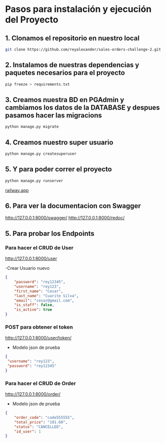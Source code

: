 # Pasos para instalación y ejecución del Proyecto

## 1. Clonamos el repositorio en nuestro local 
```bash
git clone https://github.com/reyalexander/sales-orders-challenge-2.git
```

## 2. Instalamos de nuestras dependencias y paquetes necesarios para el proyecto

```bash
pip freeze > requirements.txt
```

## 3. Creamos nuestra BD en PGAdmin y cambiamos los datos de la DATABASE y despues pasamos hacer las migracions

```py
python manage.py migrate
```

## 4. Creamos nuestro super usuario

```py
python manage.py createsuperuser

```
 
## 5. Y para poder correr el proyecto

```py
python manage.py runserver
```

[railway.app](https://railway.app/)

## 6. Para ver la documentacion con Swagger

http://127.0.0.1:8000/swagger/
http://127.0.0.1:8000/redoc/


## 5. Para probar los Endpoints

### Para hacer el CRUD de User
http://127.0.0.1:8000/user

-Crear Usuario nuevo

```json
{
    "password": "rey12345",
    "username": "rey123",
    "first_name": "Cesar",
    "last_name": "Cuarite Silva",
    "email": "cesar@gmail.com",
    "is_staff": false,
    "is_active": true
}
```
### POST para obtener el token
http://127.0.0.1:8000/user/token/

- Modelo json de prueba
```json
{
 "username": "rey123",
 "password": "rey12345"
}
```

### Para hacer el CRUD de Order
http://127.0.0.1:8000/order/

- Modelo json de prueba
```json
{
    "order_code": "code555555",
    "total_price": "101.60",
    "status": "CANCELLED",
    "id_user": 1
}
```